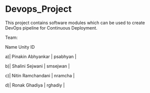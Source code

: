 # Devops_Project

This project contains software modules which can be used to create DevOps pipeline for Continuous Deployment.

Team:

   Name               Unity ID  

a)| Pinakin Abhyankar | psabhyan  |

b)| Shalini Sejwani   | smsejwan  |

c)| Nitin Ramchandani | nramcha   |

d)| Ronak Ghadiya     | rghadiy   |
